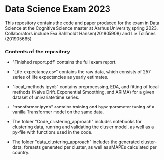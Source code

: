 # Data Science Exam 2023
This repository contains the code and paper produced for the exam in Data Science at the Cognitive Science master at Aarhus University,spring 2023.
Collaborators include Eva Sahlholdt Hansen(201805908) and Liv Tollånes (201905665)

### Contents of the repository
- "Finished report.pdf" contains the full exam report. 
- "Life-expectancy.csv" contains the raw data, which consists of 257 series of life expectancies as yearly estimates.
- "local_methods.ipynb" contains preprocessing, EDA, and fitting of local methods (Naive Drift, Exponential Smoothing, and ARIMA) for a given dataset of univariate time series. 
- "transformer.ipynb" contains training and hyperparameter tuning of a vanilla Transformer model on the same data. 


- The folder "Code_clustering_approach" includes notebooks for clustering data, running and validating the cluster model, as well as a py-file with functions used in the code.
- The folder "data_clustering_approach" includes the generated cluster-data, foreasts generated per cluster, as well as sMAPEs calculated per country. 

